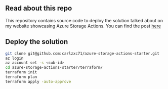 ## Read about this repo

This repository contains source code to deploy the solution talked about on my website showcasing Azure Storage Actions.
You can find the post [here]()

## Deploy the solution
```Bash
git clone git@github.com:carlzxc71/azure-storage-actions-starter.git
az login
az account set -s <sub-id>
cd azure-storage-actions-starter/terraform/
terraform init
terraform plan
terraform apply -auto-approve
```
